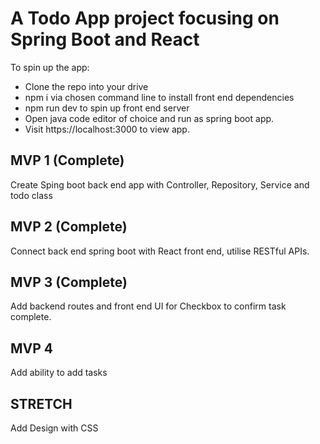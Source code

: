 # A Todo App project focusing on Spring Boot and React

To spin up the app:

* Clone the repo into your drive
* npm i via chosen command line to install front end dependencies
* npm run dev to spin up front end server 
* Open java code editor of choice and run as spring boot app. 
* Visit https://localhost:3000 to view app. 

## MVP 1 (Complete)

Create Sping boot back end app with Controller, Repository, Service and todo class


## MVP 2 (Complete)

Connect back end spring boot with React front end, utilise RESTful APIs.


## MVP 3 (Complete)

Add backend routes and front end UI for Checkbox to confirm task complete. 


## MVP 4

Add ability to add tasks 


## STRETCH 

Add Design with CSS 






